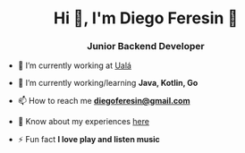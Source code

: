 <h1 align="center">Hi 👋, I'm Diego Feresin 🤘</h1>
<h3 align="center">Junior Backend Developer</h3>

- 🔭 I’m currently working at [Ualá](https://ar.linkedin.com/company/ual%C3%A1)

- 🌱 I’m currently working/learning **Java, Kotlin, Go**

- 📫 How to reach me **diegoferesin@gmail.com**

- 📄 Know about my experiences [here](https://www.linkedin.com/in/diegoferesin/)

- ⚡ Fun fact **I love play and listen music**

